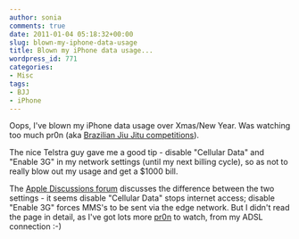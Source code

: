 ```yaml
---
author: sonia
comments: true
date: 2011-01-04 05:18:32+00:00
slug: blown-my-iphone-data-usage
title: Blown my iPhone data usage...
wordpress_id: 771
categories:
- Misc
tags:
- BJJ
- iPhone
---
```


Oops, I've blown my iPhone data usage over Xmas/New Year. Was watching too much pr0n (aka [Brazilian Jiu Jitu competitions](http://www.youtube.com/watch?v=b-59WlghKYM)).

The nice Telstra guy gave me a good tip - disable "Cellular Data" and "Enable 3G" in my network settings (until my next billing cycle), so as not to really blow out my usage and get a $1000 bill.

The [Apple Discussions forum](http://discussions.info.apple.com/message.jspa?messageID=12018583) discusses the difference between the two settings - it seems disable "Cellular Data" stops internet access; disable "Enable 3G" forces MMS's to be sent via the edge network. But I didn't read the page in detail, as I've got lots more [pr0n](http://www.youtube.com/user/RyanHallBJJ) to watch, from my ADSL connection :-)
